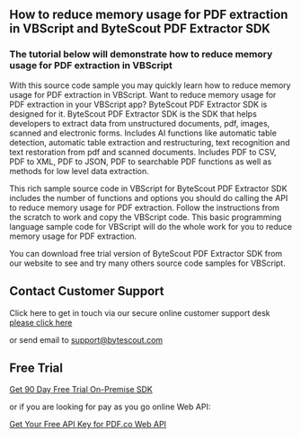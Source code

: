 ## How to reduce memory usage for PDF extraction in VBScript and ByteScout PDF Extractor SDK

### The tutorial below will demonstrate how to reduce memory usage for PDF extraction in VBScript

With this source code sample you may quickly learn how to reduce memory usage for PDF extraction in VBScript. Want to reduce memory usage for PDF extraction in your VBScript app? ByteScout PDF Extractor SDK is designed for it. ByteScout PDF Extractor SDK is the SDK that helps developers to extract data from unstructured documents, pdf, images, scanned and electronic forms. Includes AI functions like automatic table detection, automatic table extraction and restructuring, text recognition and text restoration from pdf and scanned documents. Includes PDF to CSV, PDF to XML, PDF to JSON, PDF to searchable PDF functions as well as methods for low level data extraction.

This rich sample source code in VBScript for ByteScout PDF Extractor SDK includes the number of functions and options you should do calling the API to reduce memory usage for PDF extraction. Follow the instructions from the scratch to work and copy the VBScript code. This basic programming language sample code for VBScript will do the whole work for you to reduce memory usage for PDF extraction.

You can download free trial version of ByteScout PDF Extractor SDK from our website to see and try many others source code samples for VBScript.

## Contact Customer Support

Click here to get in touch via our secure online customer support desk [please click here](https://bytescout.zendesk.com/hc/en-us/requests/new?subject=ByteScout%20PDF%20Extractor%20SDK%20Question)

or send email to [support@bytescout.com](mailto:support@bytescout.com?subject=ByteScout%20PDF%20Extractor%20SDK%20Question) 

## Free Trial

[Get 90 Day Free Trial On-Premise SDK](https://bytescout.com/download/web-installer?utm_source=github-readme)

or if you are looking for pay as you go online Web API:

[Get Your Free API Key for PDF.co Web API](https://pdf.co/documentation/api?utm_source=github-readme)